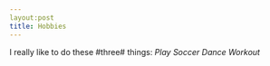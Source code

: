 ```yaml
---
layout:post
title: Hobbies
---
```


I really like to do these #three# things:
*Play Soccer*
*Dance*
*Workout*
